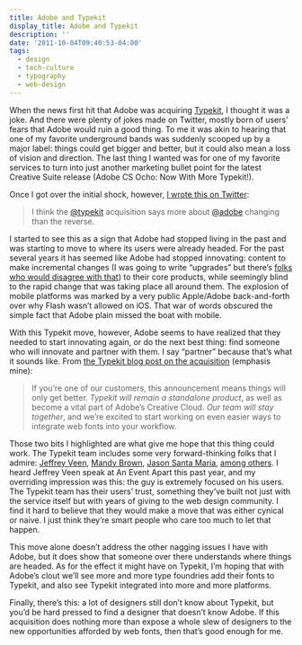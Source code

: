 ```yaml
---
title: Adobe and Typekit
display_title: Adobe and Typekit
description: ''
date: '2011-10-04T09:40:53-04:00'
tags:
  - design
  - tech-culture
  - typography
  - web-design
---
```

When the news first hit that Adobe was acquiring [Typekit](http://www.typekit.com "Typekit"), I thought it was a joke. And there were plenty of jokes made on Twitter, mostly born of users’ fears that Adobe would ruin a good thing. To me it was akin to hearing that one of my favorite underground bands was suddenly scooped up by a major label: things could get bigger and better, but it could also mean a loss of vision and direction. The last thing I wanted was for one of my favorite services to turn into just another marketing bullet point for the latest Creative Suite release (Adobe CS Ocho: Now With More Typekit!).

Once I got over the initial shock, however, [I wrote this on Twitter](http://twitter.com/dirtystylus/status/120912563415416833):

> I think the [@typekit](http://twitter.com/typekit) acquisition says more about [@adobe](http://twitter.com/adobe) changing than the reverse.

I started to see this as a sign that Adobe had stopped living in the past and was starting to move to where its users were already headed. For the past several years it has seemed like Adobe had stopped innovating: content to make incremental changes (I was going to write “upgrades” but there’s [folks who would disagree with that](http://log.maniacalrage.net/tagged/cscr "Adobe Crash Reports")) to their core products, while seemingly blind to the rapid change that was taking place all around them. The explosion of mobile platforms was marked by a very public Apple/Adobe back-and-forth over why Flash wasn’t allowed on iOS. That war of words obscured the simple fact that Adobe plain missed the boat with mobile.

With this Typekit move, however, Adobe seems to have realized that they needed to start innovating again, or do the next best thing: find someone who will innovate and partner with them. I say “partner” because that’s what it sounds like. From [the Typekit blog post on the acquisition](http://blog.typekit.com/2011/10/03/adobe-acquires-typekit/ "Adobe Acquires Typekit") (emphasis mine):

> If you’re one of our customers, this announcement means things will only get better. *Typekit will remain a standalone product*, as well as become a vital part of Adobe’s Creative Cloud. *Our team will stay together*, and we’re excited to start working on even easier ways to integrate web fonts into your workflow.

Those two bits I highlighted are what give me hope that this thing could work. The Typekit team includes some very forward-thinking folks that I admire: [Jeffrey Veen](http://about.me/veen "Jeffrey Veen"), [Mandy Brown](http://aworkinglibrary.com/ "Mandy Brown"), [Jason Santa Maria](http://jasonsantamaria.com/ "Jason Santa Maria"), [among others](http://typekit.com/about "Typekit team"). I heard Jeffrey Veen speak at An Event Apart this past year, and my overriding impression was this: the guy is extremely focused on his users. The Typekit team has their users’ trust, something they’ve built not just with the service itself but with years of giving to the web design community. I find it hard to believe that they would make a move that was either cynical or naive. I just think they’re smart people who care too much to let that happen.

This move alone doesn’t address the other nagging issues I have with Adobe, but it does show that someone over there understands where things are headed. As for the effect it might have on Typekit, I’m hoping that with Adobe’s clout we’ll see more and more type foundries add their fonts to Typekit, and also see Typekit integrated into more and more platforms.

Finally, there’s this: a lot of designers still don’t know about Typekit, but you’d be hard pressed to find a designer that doesn’t know Adobe. If this acquisition does nothing more than expose a whole slew of designers to the new opportunities afforded by web fonts, then that’s good enough for me.
